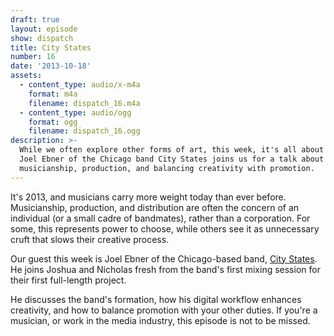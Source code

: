 ```yaml
---
draft: true
layout: episode
show: dispatch
title: City States
number: 16
date: '2013-10-18'
assets:
  - content_type: audio/x-m4a
    format: m4a
    filename: dispatch_16.m4a
  - content_type: audio/ogg
    format: ogg
    filename: dispatch_16.ogg
description: >-
  While we often explore other forms of art, this week, it's all about music.
  Joel Ebner of the Chicago band City States joins us for a talk about
  musicianship, production, and balancing creativity with promotion.
---
```

It's 2013, and musicians carry more weight today than ever before. Musicianship, production, and distribution are often the concern of an individual (or a small cadre of bandmates), rather than a corporation. For some, this represents power to choose, while others see it as unnecessary cruft that slows their creative process.

Our guest this week is Joel Ebner of the Chicago-based band, [City States](http://citystatesmusic.com). He joins Joshua and Nicholas fresh from the band's first mixing session for their first full-length project.

He discusses the band's formation, how his digital workflow enhances creativity, and how to balance promotion with your other duties. If you're a musician, or work in the media industry, this episode is not to be missed.